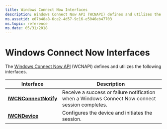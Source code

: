 ```yaml
---
title: Windows Connect Now Interfaces
description: Windows Connect Now API (WCNAPI) defines and utilizes the following interfaces.
ms.assetid: e07b48a8-6ce2-4d57-9c16-e5046eb47703
ms.topic: reference
ms.date: 05/31/2018
---
```


# Windows Connect Now Interfaces

The [Windows Connect Now API](portal.md) (WCNAPI) defines and utilizes the following interfaces.



| Interface                                      | Description                                                                                                |
|------------------------------------------------|------------------------------------------------------------------------------------------------------------|
| [**IWCNConnectNotify**](/windows/desktop/api/WcnDevice/nn-wcndevice-iwcnconnectnotify) | Receive a success or failure notification when a Windows Connect Now connect session completes.<br/> |
| [**IWCNDevice**](/windows/desktop/api/WcnDevice/nn-wcndevice-iwcndevice)               | Configures the device and initiates the session.<br/>                                                |



 

 

 





